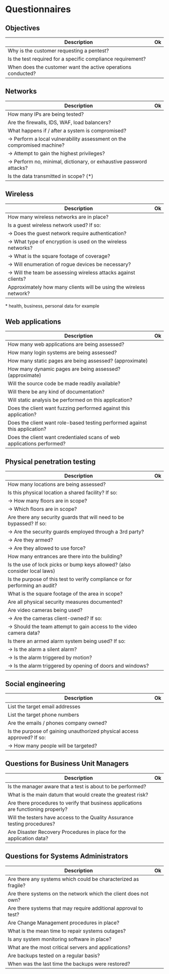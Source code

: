 # Questionnaires

## Objectives

| Description                                                            | Ok |
| ---------------------------------------------------------------------- | -- |
| Why is the customer requesting a pentest? | |
| Is the test required for a specific compliance requirement? | |
| When does the customer want the active operations conducted? | |

## Networks

| Description                                                            | Ok |
| ---------------------------------------------------------------------- | -- |
| How many IPs are being tested? | |
| Are the firewalls, IDS, WAF, load balancers? | |
| What happens if / after a system is compromised? | |
| &rarr; Perform a local vulnerability assessment on the compromised machine? | |
| &rarr; Attempt to gain the highest privileges? | |
| &rarr; Perform no, minimal, dictionary, or exhaustive password attacks? | |
| Is the data transmitted in scope? (\*) | |

## Wireless

| Description                                                            | Ok |
| ---------------------------------------------------------------------- | -- |
| How many wireless networks are in place? | |
| Is a guest wireless network used? If so: | |
| &rarr; Does the guest network require authentication? | |
| &rarr; What type of encryption is used on the wireless networks? | |
| &rarr; What is the square footage of coverage? | |
| &rarr; Will enumeration of rogue devices be necessary? | |
| &rarr; Will the team be assessing wireless attacks against clients? | |
| Approximately how many clients will be using the wireless network? | |

\* health, business, personal data for example

## Web applications

| Description                                                            | Ok |
| ---------------------------------------------------------------------- | -- |
| How many web applications are being assessed? | |
| How many login systems are being assessed? | |
| How many static pages are being assessed? (approximate) | |
| How many dynamic pages are being assessed? (approximate) | |
| Will the source code be made readily available? | |
| Will there be any kind of documentation? | |
| Will static analysis be performed on this application? | |
| Does the client want fuzzing performed against this application? | |
| Does the client want role-based testing performed against this application? | |
| Does the client want credentialed scans of web applications performed? | |

## Physical penetration testing

| Description                                                            | Ok |
| ---------------------------------------------------------------------- | -- |
| How many locations are being assessed? | |
| Is this physical location a shared facility? If so: | |
| &rarr; How many floors are in scope? | |
| &rarr; Which floors are in scope? | |
| Are there any security guards that will need to be bypassed? If so: | |
| &rarr; Are the security guards employed through a 3rd party? | |
| &rarr; Are they armed? | |
| &rarr; Are they allowed to use force? | |
| How many entrances are there into the building? | |
| Is the use of lock picks or bump keys allowed? (also consider local laws) | |
| Is the purpose of this test to verify compliance or for performing an audit? | |
| What is the square footage of the area in scope? | |
| Are all physical security measures documented? | |
| Are video cameras being used? | |
| &rarr; Are the cameras client-owned? If so: | |
| &rarr; Should the team attempt to gain access to the video camera data? | |
| Is there an armed alarm system being used? If so: | |
| &rarr; Is the alarm a silent alarm? | |
| &rarr; Is the alarm triggered by motion? | |
| &rarr; Is the alarm triggered by opening of doors and windows? | |

## Social engineering

| Description                                                            | Ok |
| ---------------------------------------------------------------------- | -- |
| List the target email addresses | |
| List the target phone numbers | |
| Are the emails / phones company owned? | |
| Is the purpose of gaining unauthorized physical access approved? If so: | |
| &rarr; How many people will be targeted? | |

## Questions for Business Unit Managers

| Description                                                            | Ok |
| ---------------------------------------------------------------------- | -- |
| Is the manager aware that a test is about to be performed? | |
| What is the main datum that would create the greatest risk? | |
| Are there procedures to verify that business applications are functioning properly? | |
| Will the testers have access to the Quality Assurance testing procedures? | |
| Are Disaster Recovery Procedures in place for the application data? | |

## Questions for Systems Administrators

| Description                                                            | Ok |
| ---------------------------------------------------------------------- | -- |
| Are there any systems which could be characterized as fragile? | |
| Are there systems on the network which the client does not own? | |
| Are there systems that may require additional approval to test? | |
| Are Change Management procedures in place? | |
| What is the mean time to repair systems outages? | |
| Is any system monitoring software in place? | |
| What are the most critical servers and applications? | |
| Are backups tested on a regular basis? | |
| When was the last time the backups were restored? | |
